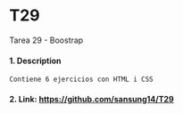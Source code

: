 # T29
Tarea 29 - Boostrap

#### 1. Description
```
Contiene 6 ejercicios con HTML i CSS
```

#### 2. Link: https://github.com/sansung14/T29
